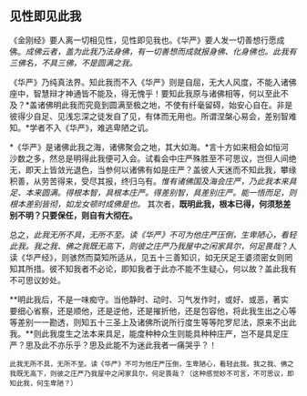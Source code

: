 ## 见性即见此我

《金刚经》要人离一切相见性，见性即见我也。《华严》要人发一切善想行愿成佛。*成佛云者，盖为此我乃法身佛，有一切善想而成就报身佛、化身佛也。此我有三佛名，不具三佛，不是圆满之我。*

《华严》乃纯真法界。知此我而不入《华严》则是自屈，无大人风度，不能入诸佛座中，智慧辩才神通皆不能及，得无愧乎！要知此我原与诸佛相等，何以至此不及？*盖诸佛明此我而究竟到圆满至极之地，不使有纤毫留碍，始安心自在。非是彼得少自足、见浅忘深之徒发自了见，有体而无用也。所谓涅槃心易会，差别智难知。*学者不入《华严》，难逃卑陋之讥。

*《华严》是诸佛此我之海，诸佛聚会之地，其大如海。*言十方如来相会如恒河沙数之多，然总是明得此我便可入会。试看会中庄严殊胜至不可思议，岂但人间绝无，即天上皆敛光退色，当参何以诸佛有如是庄严？盖彼人天迷而不知此我，攀缘积善，从劳苦得来，受尽其报，终归乌有。*惟有诸佛国及海会庄严，乃此我本来具足、本来圆满。得根本智，具根本庄严。得差别智，具差别庄严。能一悟而足，则根本差别皆彻，如龙女顿时成佛是也。* 其次者，**既明此我，根本已得，何须愁差别不明？只要保任，则自有大彻在。**

总之，*此我无所不具，无所不至。读《华严》不可为他庄严压倒，生卑陋心，看轻此我。我之我、佛之我既无高下，则彼之庄严乃我屋中之闲家具尔，何足畏哉*？人读《华严经》，则骇然而莫知所适从，见五十三善知识，如无厌足王婆须密女则罔知其所措。彼不知我者不必论，即知我者于此亦不能不生疑心，何以故？盖此我有不可思议妙处。

**明此我后，不是一味痴守。当他静时、动时、习气发作时，或好、或恶，著实要细心省察，还是顺他，还是逆他，还是摧折他，还是包容他，将此我生出之心等等差别一一勘透，则知五十三圣上及诸佛所说所行度生等等陀罗尼法，原来不出此我。**则此我度生之法本来具足，能度种种众生则能具种种庄严，岂不是具足庄严？思及此不亦乐乎？思及此能不为迷此我者一痛哭乎？！

```yang
此我无所不具，无所不至。读《华严》不可为他庄严压倒，生卑陋心，看轻此我。我之我、佛之我既无高下，则彼之庄严乃我屋中之闲家具尔，何足畏哉？（这种感觉妙不可言，不可思议，即知此我，何生卑陋？）
```
